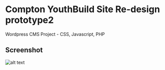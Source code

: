 # Compton YouthBuild Site Re-design prototype2

Wordpress CMS Project - CSS, Javascript, PHP

## Screenshot

![alt text](screenshot.jpg "Compton YouthBuild Prototype")






